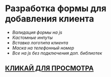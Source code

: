 # Разработка формы для добавления клиента

- _Валидация формы на js_
- _Кастомные инпуты_
- _Вставка логотипа клиента_
- _Маска на телефонный номер_
- _Все на js без подключения доп. библиотек_

## [КЛИКАЙ ДЛЯ ПРОСМОТРА](https://jkrass210.github.io/Forms_for_adding_a_client/)

